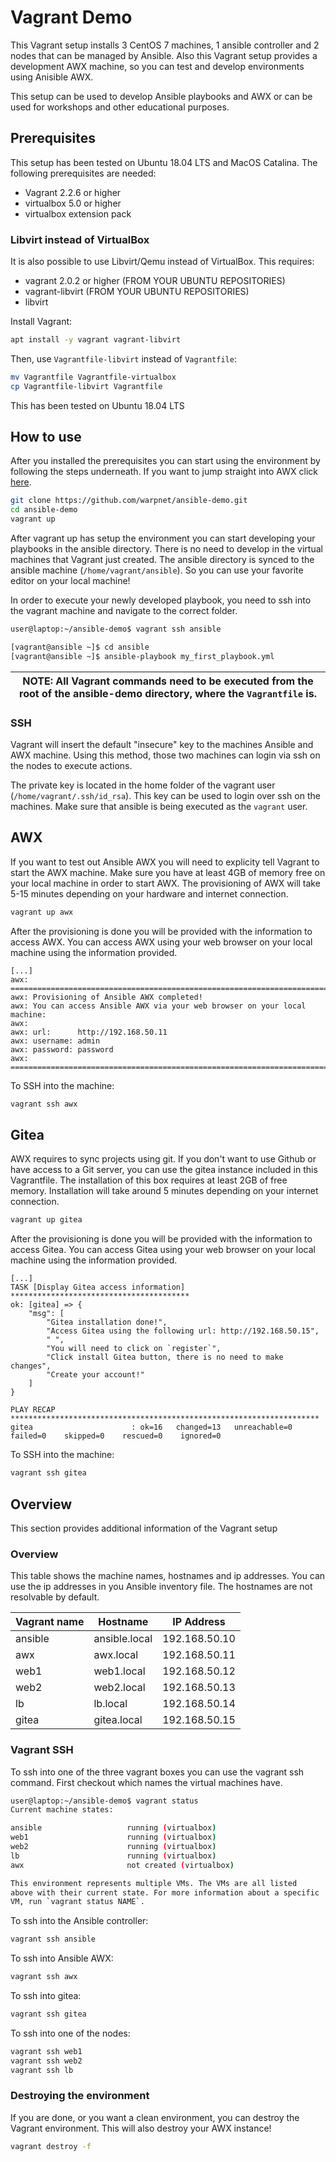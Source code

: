 # Vagrant Demo
This Vagrant setup installs 3 CentOS 7 machines, 1 ansible controller and 2 nodes that can be managed by Ansible. Also this Vagrant setup provides a development AWX machine, so you can test and develop environments using Anisible AWX. 

This setup can be used to develop Ansible playbooks and AWX or can be used for workshops and other educational purposes.

## Prerequisites
This setup has been tested on Ubuntu 18.04 LTS and MacOS Catalina. The following prerequisites are needed:
- Vagrant 2.2.6 or higher
- virtualbox 5.0 or higher
- virtualbox extension pack

### Libvirt instead of VirtualBox

It is also possible to use Libvirt/Qemu instead of VirtualBox. This requires:
- vagrant 2.0.2 or higher (FROM YOUR UBUNTU REPOSITORIES)
- vagrant-libvirt (FROM YOUR UBUNTU REPOSITORIES)
- libvirt

Install Vagrant:

```bash
apt install -y vagrant vagrant-libvirt
```

Then, use `Vagrantfile-libvirt` instead of `Vagrantfile`:

```bash
mv Vagrantfile Vagrantfile-virtualbox
cp Vagrantfile-libvirt Vagrantfile
```

This has been tested on Ubuntu 18.04 LTS

## How to use
After you installed the prerequisites you can start using the environment by following the steps underneath. If you want to jump straight into AWX click [here](#AWX).

```bash
git clone https://github.com/warpnet/ansible-demo.git
cd ansible-demo
vagrant up
```

After vagrant up has setup the environment you can start developing your playbooks in the ansible directory. There is no need to develop in the virtual machines that Vagrant just created. The ansible directory is synced to the ansible machine (`/home/vagrant/ansible`). So you can use your favorite editor on your local machine!

In order to execute your newly developed playbook, you need to ssh into the vagrant machine and navigate to the correct folder.

```bash
user@laptop:~/ansible-demo$ vagrant ssh ansible

[vagrant@ansible ~]$ cd ansible
[vagrant@ansible ~]$ ansible-playbook my_first_playbook.yml
```

| NOTE: All Vagrant commands need to be executed from the root of the ansible-demo directory, where the `Vagrantfile` is. |
| --- |

### SSH
Vagrant will insert the default "insecure" key to the machines Ansible and AWX machine. Using this method, those two machines can login via ssh on the nodes to execute actions.

The private key is located in the home folder of the vagrant user (`/home/vagrant/.ssh/id_rsa`). This key can be used to login over ssh on the machines. Make sure that ansible is being executed as the `vagrant` user.

## AWX
If you want to test out Ansible AWX you will need to explicity tell Vagrant to start the AWX machine. Make sure you have at least 4GB of memory free on your local machine in order to start AWX. The provisioning of AWX will take 5-15 minutes depending on your hardware and internet connection.

```bash
vagrant up awx
```

After the provisioning is done you will be provided with the information to access AWX. You can access AWX using your web browser on your local machine using the information provided.

```
[...]
awx: =======================================================================
awx: Provisioning of Ansible AWX completed!
awx: You can access Ansible AWX via your web browser on your local machine:
awx: 
awx: url:      http://192.168.50.11
awx: username: admin
awx: password: password
awx: =======================================================================
```

To SSH into the machine:

```bash
vagrant ssh awx
```

## Gitea
AWX requires to sync projects using git. If you don't want to use Github or have access to a Git server, you can use the gitea instance included in this Vagrantfile. The installation of this box requires at least 2GB of free memory. Installation will take around 5 minutes depending on your internet connection.

```bash
vagrant up gitea
```

After the provisioning is done you will be provided with the information to access Gitea. You can access Gitea using your web browser on your local machine using the information provided.

```
[...]
TASK [Display Gitea access information] ****************************************
ok: [gitea] => {
    "msg": [
        "Gitea installation done!",
        "Access Gitea using the following url: http://192.168.50.15",
        " ",
        "You will need to click on `register`",
        "Click install Gitea button, there is no need to make changes",
        "Create your account!"
    ]
}

PLAY RECAP *********************************************************************
gitea                      : ok=16   changed=13   unreachable=0    failed=0    skipped=0    rescued=0    ignored=0
```

To SSH into the machine:

```bash
vagrant ssh gitea
```

## Overview
This section provides additional information of the Vagrant setup

### Overview
This table shows the machine names, hostnames and ip addresses. You can use the ip addresses in you Ansible inventory file. The hostnames are not resolvable by default.

Vagrant name | Hostname | IP Address
--- | --- | ---
ansible | ansible.local | 192.168.50.10
awx | awx.local | 192.168.50.11
web1 | web1.local | 192.168.50.12
web2 | web2.local | 192.168.50.13
lb | lb.local | 192.168.50.14
gitea | gitea.local | 192.168.50.15

### Vagrant SSH
To ssh into one of the three vagrant boxes you can use the vagrant ssh command. First checkout which names the virtual machines have.

```bash
user@laptop:~/ansible-demo$ vagrant status
Current machine states:

ansible                   running (virtualbox)
web1                      running (virtualbox)
web2                      running (virtualbox)
lb                        running (virtualbox)
awx                       not created (virtualbox)

This environment represents multiple VMs. The VMs are all listed
above with their current state. For more information about a specific
VM, run `vagrant status NAME`.
```

To ssh into the Ansible controller:

```bash
vagrant ssh ansible
```

To ssh into Ansible AWX:

```bash
vagrant ssh awx
```

To ssh into gitea:

```bash
vagrant ssh gitea
```

To ssh into one of the nodes:

```bash
vagrant ssh web1
vagrant ssh web2
vagrant ssh lb
```

### Destroying the environment
If you are done, or you want a clean environment, you can destroy the Vagrant environment. This will also destroy your AWX instance!

```bash
vagrant destroy -f
```

